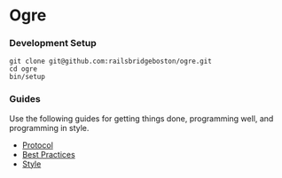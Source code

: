 # Ogre

### Development Setup

```
git clone git@github.com:railsbridgeboston/ogre.git
cd ogre
bin/setup
```

### Guides
Use the following guides for getting things done, programming well, and
programming in style.

* [Protocol](http://github.com/thoughtbot/guides/blob/master/protocol)
* [Best Practices](http://github.com/thoughtbot/guides/blob/master/best-practices)
* [Style](http://github.com/thoughtbot/guides/blob/master/style)
